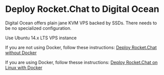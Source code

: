 # Deploy Rocket.Chat to Digital Ocean

Digital Ocean offers plain jane KVM VPS backed by SSDs.  There needs to be no specialized configuration.

Use Ubuntu 14.x LTS VPS instance  
    
If you are not using Docker, follow these instructions: [Deploy Rocket.Chat without Docker](https://github.com/RocketChat/Rocket.Chat/wiki/Deploy-Rocket.Chat-without-docker)

If you are using Docker, follow thesse instructions: [Deploy Rocket.Chat on Linux with Docker](https://github.com/RocketChat/Deploy.to.Cloud/tree/master/GenericLinux)
